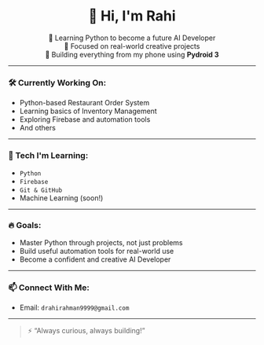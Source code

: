 <h1 align="center">👋 Hi, I'm Rahi</h1>

<p align="center">
  🚀 Learning Python to become a future AI Developer<br>
  🎯 Focused on real-world creative projects<br>
  📱 Building everything from my phone using <strong>Pydroid 3</strong>
</p>

---

### 🛠️ Currently Working On:
- Python-based Restaurant Order System
- Learning basics of Inventory Management
- Exploring Firebase and automation tools
- And others
---

### 🚧 Tech I'm Learning:
- `Python`
- `Firebase`
- `Git & GitHub`
- Machine Learning (soon!)

---

### 🔥 Goals:
- Master Python through projects, not just problems
- Build useful automation tools for real-world use
- Become a confident and creative AI Developer

---

### 📫 Connect With Me:
- Email: `drahirahman9999@gmail.com`


---

> ⚡ “Always curious, always building!”
